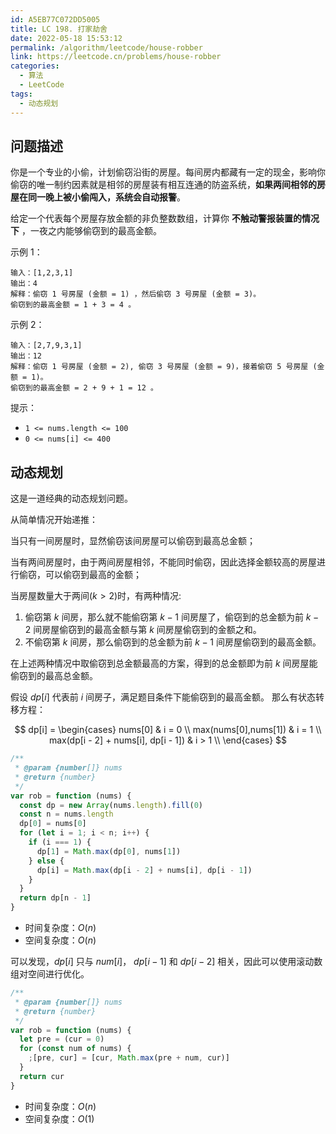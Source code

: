 ```yaml
---
id: A5EB77C072DD5005
title: LC 198. 打家劫舍
date: 2022-05-18 15:53:12
permalink: /algorithm/leetcode/house-robber
link: https://leetcode.cn/problems/house-robber
categories:
  - 算法
  - LeetCode
tags:
  - 动态规划
---
```


<Level :type='2'/>

## 问题描述

你是一个专业的小偷，计划偷窃沿街的房屋。每间房内都藏有一定的现金，影响你偷窃的唯一制约因素就是相邻的房屋装有相互连通的防盗系统，**如果两间相邻的房屋在同一晚上被小偷闯入，系统会自动报警**。

给定一个代表每个房屋存放金额的非负整数数组，计算你 **不触动警报装置的情况下** ，一夜之内能够偷窃到的最高金额。

示例 1：

```text
输入：[1,2,3,1]
输出：4
解释：偷窃 1 号房屋 (金额 = 1) ，然后偷窃 3 号房屋 (金额 = 3)。
偷窃到的最高金额 = 1 + 3 = 4 。
```

示例 2：

```text
输入：[2,7,9,3,1]
输出：12
解释：偷窃 1 号房屋 (金额 = 2), 偷窃 3 号房屋 (金额 = 9)，接着偷窃 5 号房屋 (金额 = 1)。
偷窃到的最高金额 = 2 + 9 + 1 = 12 。

```

提示：

- `1 <= nums.length <= 100`
- `0 <= nums[i] <= 400`

## 动态规划

这是一道经典的动态规划问题。

从简单情况开始递推：

当只有一间房屋时，显然偷窃该间房屋可以偷窃到最高总金额；

当有两间房屋时，由于两间房屋相邻，不能同时偷窃，因此选择金额较高的房屋进行偷窃，可以偷窃到最高的金额；

当房屋数量大于两间($k > 2$)时，有两种情况:

1. 偷窃第 $k$ 间房，那么就不能偷窃第 $k - 1$ 间房屋了，偷窃到的总金额为前 $k - 2$ 间房屋偷窃到的最高金额与第 $k$ 间房屋偷窃到的金额之和。
2. 不偷窃第 $k$ 间房，那么偷窃到的总金额为前 $k - 1$ 间房屋偷窃到的最高金额。

在上述两种情况中取偷窃到总金额最高的方案，得到的总金额即为前 $k$ 间房屋能偷窃到的最高总金额。

假设 $dp[i]$ 代表前 $i$ 间房子，满足题目条件下能偷窃到的最高金额。 那么有状态转移方程：

$$
dp[i] =
\begin{cases}
nums[0] & i = 0 \\
max(nums[0],nums[1]) & i = 1 \\
max(dp[i - 2] + nums[i], dp[i - 1]) & i > 1 \\
\end{cases}
$$

```javascript
/**
 * @param {number[]} nums
 * @return {number}
 */
var rob = function (nums) {
  const dp = new Array(nums.length).fill(0)
  const n = nums.length
  dp[0] = nums[0]
  for (let i = 1; i < n; i++) {
    if (i === 1) {
      dp[1] = Math.max(dp[0], nums[1])
    } else {
      dp[i] = Math.max(dp[i - 2] + nums[i], dp[i - 1])
    }
  }
  return dp[n - 1]
}
```

- 时间复杂度：$O(n)$
- 空间复杂度：$O(n)$

可以发现，$dp[i]$ 只与 $num[i]$， $dp[i - 1]$ 和 $dp[i - 2]$ 相关，因此可以使用滚动数组对空间进行优化。

```javascript
/**
 * @param {number[]} nums
 * @return {number}
 */
var rob = function (nums) {
  let pre = (cur = 0)
  for (const num of nums) {
    ;[pre, cur] = [cur, Math.max(pre + num, cur)]
  }
  return cur
}
```

- 时间复杂度：$O(n)$
- 空间复杂度：$O(1)$
